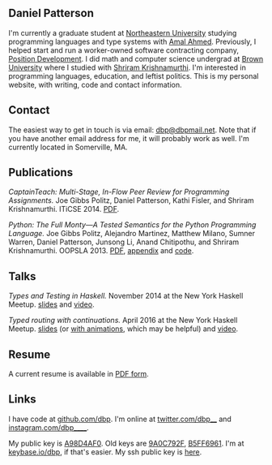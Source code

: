 

## Daniel Patterson

I'm currently a graduate student at [Northeastern University](http://www.ccs.neu.edu) studying programming languages and type systems with [Amal Ahmed](http://www.ccs.neu.edu/home/amal/). Previously, I helped start and run a worker-owned software contracting company, [Position Development](http://positiondev.com). I did math and computer science undergrad at <a href="http://cs.brown.edu">Brown University</a> where I studied with [Shriram Krishnamurthi](https://cs.brown.edu/~sk). I'm interested in programming languages, education, and leftist politics. This is my personal website, with writing, code and contact information.

## Contact

The easiest way to get in touch is via email: <a href="mailto:dbp@dbpmail.net">dbp@dbpmail.net</a>. Note that if you have another email address for me, it will probably work as well. I'm currently located in Somerville, MA.

## Publications

_CaptainTeach: Multi-Stage, In-Flow Peer Review for Programming Assignments._ Joe Gibbs Politz, Daniel Patterson, Kathi Fisler, and Shriram Krishnamurthi. ITiCSE 2014. [PDF](http://dbp.io/static/captainteach.pdf).

_Python: The Full Monty―A Tested Semantics for the Python Programming Language._ Joe Gibbs Politz, Alejandro Martinez, Matthew Milano, Sumner Warren, Daniel Patterson, Junsong Li, Anand Chitipothu, and Shriram Krishnamurthi. OOPSLA 2013. [PDF](http://dbp.io/static/lambda-py.pdf), [appendix](http://dbp.io/static/lambda-py-appendix.pdf) and [code](http://cs.brown.edu/research/plt/dl/lambda-py/ae/).

## Talks

_Types and Testing in Haskell._ November 2014 at the New York Haskell Meetup. [slides](/static/types-testing-haskell-meetup-2014.pdf) and [video](https://www.youtube.com/watch?v=8_gjqN-VqeM).

_Typed routing with continuations._ April 2016 at the New York Haskell Meetup. [slides](/static/fn-continuations-haskell-meetup-2016.pdf) (or [with animations](/static/fn-continuations-transitions-haskell-meetup-2016.pdf), which may be helpful) and [video](https://www.youtube.com/watch?v=tQI2JJwD_ZY).

## Resume

A current resume is available in [PDF form](/static/resume.pdf).


## Links

I have code at [github.com/dbp](https://github.com/dbp). I'm online at [twitter.com/dbp__](https://twitter.com/dbp__) and [instagram.com/dbp____](https://www.instagram.com/dbp____/).

My public key is [A98D4AF0](/static/dbp.gpg). Old keys are [9A0C792F](/static/dbp-old-2.gpg), [B5FF6961](/static/dbp-old-1.gpg). I'm at [keybase.io/dbp](https://keybase.io/dbp), if that's easier. My ssh public key is [here](/static/ssh_key.pub).
